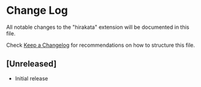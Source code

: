 # Change Log

All notable changes to the "hirakata" extension will be documented in this file.

Check [Keep a Changelog](http://keepachangelog.com/) for recommendations on how to structure this file.

## [Unreleased]

- Initial release
